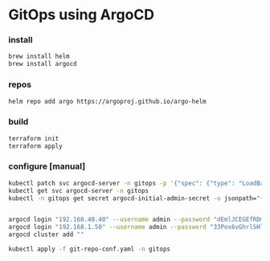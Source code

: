 # GitOps using ArgoCD

### install
```sh
brew install helm
brew install argocd
```

### repos
```sh
helm repo add argo https://argoproj.github.io/argo-helm
```

### build
```sh
terraform init
terraform apply
```

### configure [manual]
```sh
kubectl patch svc argocd-server -n gitops -p '{"spec": {"type": "LoadBalancer"}}'
kubectl get svc argocd-server -n gitops
kubectl -n gitops get secret argocd-initial-admin-secret -o jsonpath="{.data.password}" | base64 -d; echo


argocd login "192.168.40.40" --username admin --password "dEmlJCEGEfRDmxg-" --insecure
argocd login "192.168.1.50" --username admin --password "33Pox6vGhrlSHlmn" --insecure
argocd cluster add ""

kubectl apply -f git-repo-conf.yaml -n gitops
```
